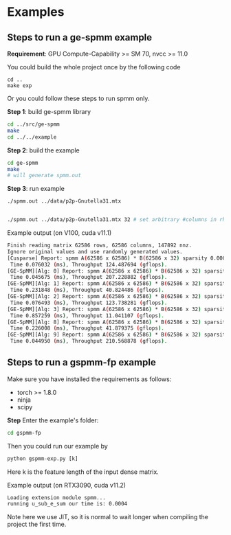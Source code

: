 # Examples

## Steps to run a ge-spmm example

**Requirement**: GPU Compute-Capability >= SM 70, nvcc >= 11.0

You could build the whole project once by the following code

```
cd ..
make exp
```

Or you could follow these steps to run spmm only.

**Step 1**: build ge-spmm library

```bash
cd ../src/ge-spmm
make
cd ../../example
```

**Step 2**: build the example

```bash
cd ge-spmm
make
# will generate spmm.out
```

**Step 3**: run example

```bash
./spmm.out ../data/p2p-Gnutella31.mtx


./spmm.out ../data/p2p-Gnutella31.mtx 32 # set arbitrary #columns in rhs dense matrix

```

Example output (on V100, cuda v11.1)

```bash
Finish reading matrix 62586 rows, 62586 columns, 147892 nnz.
Ignore original values and use randomly generated values.
[Cusparse] Report: spmm A(62586 x 62586) * B(62586 x 32) sparsity 0.000038 (nnz=147892)
 Time 0.076032 (ms), Throughput 124.487694 (gflops).
[GE-SpMM][Alg: 0] Report: spmm A(62586 x 62586) * B(62586 x 32) sparsity 0.000038 (nnz=147892)
 Time 0.045675 (ms), Throughput 207.228882 (gflops).
[GE-SpMM][Alg: 1] Report: spmm A(62586 x 62586) * B(62586 x 32) sparsity 0.000038 (nnz=147892)
 Time 0.231848 (ms), Throughput 40.824486 (gflops).
[GE-SpMM][Alg: 2] Report: spmm A(62586 x 62586) * B(62586 x 32) sparsity 0.000038 (nnz=147892)
 Time 0.076493 (ms), Throughput 123.738281 (gflops).
[GE-SpMM][Alg: 3] Report: spmm A(62586 x 62586) * B(62586 x 32) sparsity 0.000038 (nnz=147892)
 Time 0.857259 (ms), Throughput 11.041107 (gflops).
[GE-SpMM][Alg: 8] Report: spmm A(62586 x 62586) * B(62586 x 32) sparsity 0.000038 (nnz=147892)
 Time 0.226008 (ms), Throughput 41.879375 (gflops).
[GE-SpMM][Alg: 9] Report: spmm A(62586 x 62586) * B(62586 x 32) sparsity 0.000038 (nnz=147892)
 Time 0.044950 (ms), Throughput 210.568878 (gflops).
```

## Steps to run a gspmm-fp example

Make sure you have installed the requirements as follows:
* torch >= 1.8.0
* ninja
* scipy

**Step**
Enter the example's folder:
``` bash
cd gspmm-fp 
```
Then you could run our example by 
``` python
python gspmm-exp.py [k]
```
Here k is the feature length of the input dense matrix.

Example output (on RTX3090, cuda v11.2)

```bash 
Loading extension module spmm...
running u_sub_e_sum our time is: 0.0004
```

Note here we use JIT, so it is normal to wait longer when compiling the project the first time.